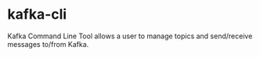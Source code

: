 # kafka-cli

Kafka Command Line Tool allows a user to manage topics and send/receive messages to/from Kafka.